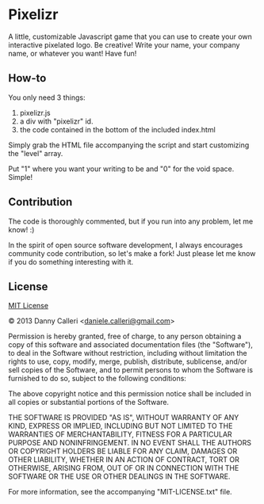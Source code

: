 Pixelizr
========

A little, customizable Javascript game that you can use to create your own interactive pixelated logo. 
Be creative! Write your name, your company name, or whatever you want! Have fun!

How-to
--------------------------------------

You only need 3 things:

1. pixelizr.js
2. a div with "pixelizr" id.
3. the code contained in the bottom of the included index.html

Simply grab the HTML file accompanying the script and start customizing the "level"
array.

Put "1" where you want your writing to be and "0" for the void space.
Simple!


Contribution
--------------------------------------
The code is thoroughly commented, but if you run into any problem, let me know! :)

In the spirit of open source software development, I always encourages community code contribution, so let's make a fork!
Just please let me know if you do something interesting with it.

License
--------------------------------------
[MIT License](http://opensource.org/licenses/mit-license.php)

&copy; 2013 Danny Calleri &lt;daniele.calleri@gmail.com&gt;

Permission is hereby granted, free of charge, to any person obtaining a copy of this software and associated documentation files (the "Software"), to deal in the Software without restriction, including without limitation the rights to use, copy, modify, merge, publish, distribute, sublicense, and/or sell copies of the Software, and to permit persons to whom the Software is furnished to do so, subject to the following conditions:

The above copyright notice and this permission notice shall be included in all copies or substantial portions of the Software.

THE SOFTWARE IS PROVIDED "AS IS", WITHOUT WARRANTY OF ANY KIND, EXPRESS OR IMPLIED, INCLUDING BUT NOT LIMITED TO THE WARRANTIES OF MERCHANTABILITY, FITNESS FOR A PARTICULAR PURPOSE AND NONINFRINGEMENT. IN NO EVENT SHALL THE AUTHORS OR COPYRIGHT HOLDERS BE LIABLE FOR ANY CLAIM, DAMAGES OR OTHER LIABILITY, WHETHER IN AN ACTION OF CONTRACT, TORT OR OTHERWISE, ARISING FROM, OUT OF OR IN CONNECTION WITH THE SOFTWARE OR THE USE OR OTHER DEALINGS IN THE SOFTWARE.

For more information, see the accompanying "MIT-LICENSE.txt" file.
